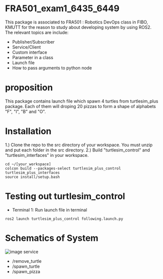 # FRA501_exam1_6435_6449
 This package is associated to FRA501 : Robotics DevOps class in FIBO, KMUTT for the reason to study about developing system by using ROS2. The relevant topics are include:
- Publisher/Subscriber
- Service/Client
- Custom interface
- Parameter in a class
- Launch file
- How to pass arguments to python node

# proposition
This package contains launch file which spawn 4 turtles from turtlesim_plus package. Each of them will droping 20 pizzas to form a shape of alphabets "F", "I", "B" and "O".

# Installation
1.) Clone the repo to the src directory of your workspace. You must unzip and put each folder in the src directory.
2.) Build "turtlesim_control" and "turtlesim_interfaces" in your workspace.
```
cd ~/[your_workspace]
colcon build --packages-select turtlesim_plus_control turtlesim_plus_interfaces
source install/setup.bash
```

# Testing out turtlesim_control
- Terminal 1: Run launch file in terminal
```
ros2 launch turtlesim_plus_control following.launch.py
```

# Schematics of System
![image](https://github.com/napassorn29/FRA501_exam1_6435_6449/assets/119843578/3024b439-d3fc-4076-bb44-5a4f58a6dbe2)
service
- /remove_turtle
- /spawn_turtle
- /spawn_pizza



